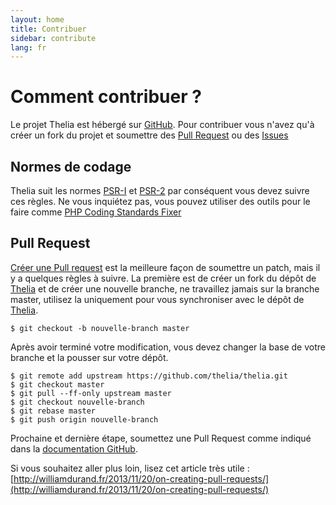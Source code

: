 ```yaml
---
layout: home
title: Contribuer
sidebar: contribute
lang: fr
---
```

<div class="page-header">
    <h1>Comment contribuer ?</h1>
</div>

Le projet Thelia est hébergé sur [GitHub](https://github.com/thelia/thelia). Pour contribuer vous n'avez qu'à créer un fork du projet et soumettre des [Pull Request](https://help.github.com/articles/using-pull-requests) ou des [Issues](https://github.com/thelia/thelia)

## Normes de codage

Thelia suit les normes [PSR-I](http://www.php-fig.org/psr/psr-1/) et [PSR-2](http://www.php-fig.org/psr/psr-2/) par conséquent vous devez suivre ces règles. Ne vous inquiétez pas, vous pouvez utiliser des outils pour le faire comme [PHP Coding Standards Fixer](http://cs.sensiolabs.org/)

## Pull Request

[Créer une Pull request](https://help.github.com/articles/creating-a-pull-request) est la meilleure façon de soumettre un patch, mais il y a quelques règles à suivre. La première est de créer un fork du dépôt de [Thelia](https://github.com/thelia/thelia) et de créer une nouvelle branche, ne travaillez jamais sur la branche master, utilisez la uniquement pour vous synchroniser avec le dépôt de [Thelia](https://github.com/thelia/thelia).

```
$ git checkout -b nouvelle-branch master
```

Après avoir terminé votre modification, vous devez changer la base de votre branche et la pousser sur votre dépôt.

```
$ git remote add upstream https://github.com/thelia/thelia.git
$ git checkout master
$ git pull --ff-only upstream master
$ git checkout nouvelle-branch
$ git rebase master
$ git push origin nouvelle-branch
```

Prochaine et dernière étape, soumettez une Pull Request comme indiqué dans la [documentation GitHub](https://help.github.com/articles/creating-a-pull-request).

Si vous souhaitez aller plus loin, lisez cet article très utile : [http://williamdurand.fr/2013/11/20/on-creating-pull-requests/](http://williamdurand.fr/2013/11/20/on-creating-pull-requests/)